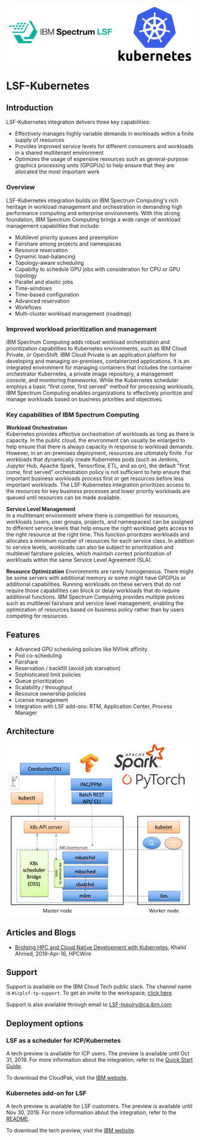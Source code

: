 
![Logos](doc/images/k8s-lsf-logos.png)

# LSF-Kubernetes

## Introduction
LSF-Kubernetes integration delivers three key capabilities:
* Effectively manages highly variable demands in workloads within a finite supply of resources
* Provides improved service levels for different consumers and workloads in a shared multitenant environment
* Optimizes the usage of expensive resources such as general-purpose graphics processing units (GPGPUs) to help ensure that they are allocated the most important work

### Overview
LSF-Kubernetes integration builds on IBM Spectrum Computing's rich heritage in workload management and orchestration in demanding high performance computing and enterprise environments. With this strong foundation, IBM Spectrum Computing brings a wide range of workload management capabilities that include:
* Multilevel priority queues and preemption
* Fairshare among projects and namespaces
* Resource reservation
* Dynamic load-balancing
* Topology-aware scheduling
* Capabilty to schedule GPU jobs with consideration for CPU or GPU topology
* Parallel and elastic jobs
* Time-windows
* Time-based configuration
* Advanced reservation
* Workflows
* Multi-cluster workload management (roadmap)

### Improved workload prioritization and management
IBM Spectrum Computing adds robust workload orchestration and prioritization capabilities to Kubernetes environments, such as IBM Cloud Private, or OpenShift. IBM Cloud Private is an application platform for developing and managing on-premises, containerized applications. It is an integrated environment for managing containers that includes the container orchestrator Kubernetes, a private image repository, a management console, and monitoring frameworks.
While the Kubernetes scheduler employs a basic “first come, first served" method for processing workloads, IBM Spectrum Computing enables organizations to effectively prioritize and manage workloads based on business priorities and objectives. 

### Key capabilities of IBM Spectrum Computing
**Workload Orchestration**  
Kubernetes provides effective orchestration of workloads as long as there is capacity. In the public cloud, the environment can usually be enlarged to help ensure that there is always capacity in response to workload demands. However, in an on-premises deployment, resources are ultimately finite. For workloads that dynamically create Kubernetes pods (such as Jenkins, Jupyter Hub, Apache Spark, Tensorflow, ETL, and so on), the default "first come, first served" orchestration policy is not sufficient to help ensure that important business workloads process first or get resources before less important workloads.  The LSF-Kubernetes integration prioritizes access to the resources for key business processes and lower priority workloads are queued until resources can be made available.

**Service Level Management**  
In a multitenant environment where there is competition for resources, workloads (users, user groups, projects, and namespaces) can be assigned to different service levels that help ensure the right workload gets access to the right resource at the right time. This function prioritizes workloads and allocates a minimum number of resources for each service class. In addition to service levels, workloads can also be subject to prioritization and multilevel fairshare policies, which maintain correct prioritization of workloads within the same Service Level Agreement (SLA). 

**Resource Optimization**
Environments are rarely homogeneous. There might be some servers with additional memory or some might have GPGPUs or additional capabilities. Running workloads on these servers that do not require those capabilities can block or delay workloads that do require additional functions. IBM Spectrum Computing provides multiple polices such as multilevel fairshare and service level management, enabling the optimization of resources based on business policy rather than by users competing for resources.

## Features
- Advanced GPU scheduling policies like NVlink affinity.
- Pod co-scheduling
- Fairshare
- Reservation / backfill (avoid job starvation)
- Sophisticated limit policies
- Queue prioritization
- Scalability / throughput
- Resource ownership policies
- License management
- Integration with LSF add-ons: RTM, Application Center, Process Manager

## Architecture

![Architecture](doc/images/arch1.png)

## Articles and Blogs

- [Bridging HPC and Cloud Native Development with Kubernetes](https://www.hpcwire.com/solution_content/ibm/cross-industry/bridging-hpc-and-cloud-native-development-with-kubernetes/), Khalid Ahmed, 2019-Apr-16, HPCWire

## Support

Support is available on the IBM Cloud Tech public slack.  The channel name is `#icplsf-tp-support`.  To get an invite to the workspace, [click here](http://ibm.biz/BdsHmN).

Support is also available through email to LSF-Inquiry@ca.ibm.com

## Deployment options

### LSF as a scheduler for ICP/Kubernetes

A tech preview is available for ICP users. The preview is available until Oct 31, 2019. For more information about the integration, refer to the [Quick Start Guide](https://github.com/IBMSpectrumComputing/lsf-kubernetes/blob/master/doc/IBM_Spectrum_Computing_Cloud_Pak_Quickstart_Guide.pdf).

To download the CloudPak, visit the [IBM website](https://epwt-www.mybluemix.net/software/support/trial/cst/welcomepage.wss?siteId=663&tabId=1346&w=1&p=1).

### Kubernetes add-on for LSF

A tech preview is available for LSF customers. The preview is available until Nov 30, 2019. For more information about the integration, refer to the [README](https://github.com/IBMSpectrumComputing/lsf-kubernetes/blob/master/doc/README_LSF.md).

To download the tech preview, visit the [IBM website](https://epwt-www.mybluemix.net/software/support/trial/cst/programwebsite.wss?siteId=548&tabId=1091&w=1).
